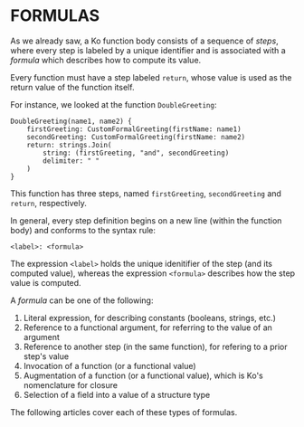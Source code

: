 # FORMULAS

As we already saw, a Ko function body consists of a sequence of _steps_,
where every step is labeled by a unique identifier and is associated with
a _formula_ which describes how to compute its value.

Every function must have a step labeled `return`, whose value is
used as the return value of the function itself.

For instance, we looked at the function `DoubleGreeting`:

	DoubleGreeting(name1, name2) {
		firstGreeting: CustomFormalGreeting(firstName: name1)
		secondGreeting: CustomFormalGreeting(firstName: name2)
		return: strings.Join(
			string: (firstGreeting, "and", secondGreeting)
			delimiter: " "
		)
	}

This function has three steps, named `firstGreeting`, `secondGreeting` and `return`,
respectively.

In general, every step definition begins on a new line (within the function body)
and conforms to the syntax rule:

	<label>: <formula>

The expression `<label>` holds the unique idenitifier of the step (and its computed value),
whereas the expression `<formula>` describes how the step value is computed.

A _formula_ can be one of the following:

1. Literal expression, for describing constants (booleans, strings, etc.)
2. Reference to a functional argument, for referring to the value of an argument
3. Reference to another step (in the same function), for refering to a prior step's value
4. Invocation of a function (or a functional value)
5. Augmentation of a function (or a functional value), which is Ko's nomenclature for closure
6. Selection of a field into a value of a structure type

The following articles cover each of these types of formulas.
